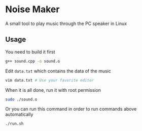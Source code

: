 # Noise Maker

A small tool to play music through the PC speaker in Linux

## Usage

You need to build it first

```bash
g++ sound.cpp -o sound.o
```

Edit `data.txt` which contains the data of the music

```bash
vim data.txt # Use your favorite editor
```

When it is all done, run it with root permission

```bash
sudo ./sound.o
```

Or you can run this command in order to run commands above automatically

```bash
./run.sh
```
